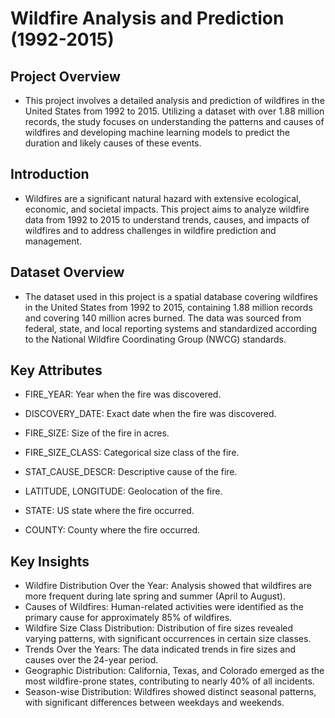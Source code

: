# Wildfire Analysis and Prediction (1992-2015)

## Project Overview
- This project involves a detailed analysis and prediction of wildfires in the United States from 1992 to 2015. Utilizing a dataset with over 1.88 million records, the study focuses on understanding the patterns and causes of wildfires and developing machine learning models to predict the duration and likely causes of these events.

## Introduction
- Wildfires are a significant natural hazard with extensive ecological, economic, and societal impacts. This project aims to analyze wildfire data from 1992 to 2015 to understand trends, causes, and impacts of wildfires and to address challenges in wildfire prediction and management.

## Dataset Overview
- The dataset used in this project is a spatial database covering wildfires in the United States from 1992 to 2015, containing 1.88 million records and covering 140 million acres burned. The data was sourced from federal, state, and local reporting systems and standardized according to the National Wildfire Coordinating Group (NWCG) standards.

## Key Attributes
- FIRE_YEAR: Year when the fire was discovered.
* DISCOVERY_DATE: Exact date when the fire was discovered.
+ FIRE_SIZE: Size of the fire in acres.
- FIRE_SIZE_CLASS: Categorical size class of the fire.
* STAT_CAUSE_DESCR: Descriptive cause of the fire.
+ LATITUDE, LONGITUDE: Geolocation of the fire.
- STATE: US state where the fire occurred.
* COUNTY: County where the fire occurred.

## Key Insights
- Wildfire Distribution Over the Year: Analysis showed that wildfires are more frequent during late spring and summer (April to August).
- Causes of Wildfires: Human-related activities were identified as the primary cause for approximately 85% of wildfires.
- Wildfire Size Class Distribution: Distribution of fire sizes revealed varying patterns, with significant occurrences in certain size classes.
- Trends Over the Years: The data indicated trends in fire sizes and causes over the 24-year period.
- Geographic Distribution: California, Texas, and Colorado emerged as the most wildfire-prone states, contributing to nearly 40% of all incidents.
- Season-wise Distribution: Wildfires showed distinct seasonal patterns, with significant differences between weekdays and weekends.
